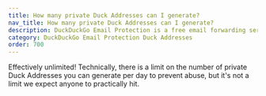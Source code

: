 ```yaml
---
title: How many private Duck Addresses can I generate?
nav_title: How many private Duck Addresses can I generate?
description: DuckDuckGo Email Protection is a free email forwarding service that removes hidden email trackers and lets you create unlimited unique private email addresses.
category: DuckDuckGo Email Protection Duck Addresses
order: 700
---
```


Effectively unlimited! Technically, there is a limit on the number of private Duck Addresses you can generate per day to prevent abuse, but it's not a limit we expect anyone to practically hit.
